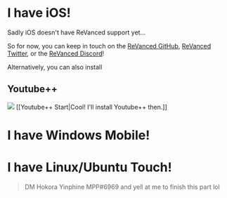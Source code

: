 # I have iOS!
Sadly iOS doesn't have ReVanced support yet...

So for now, you can keep in touch on the [ReVanced GitHub](https://github.com/revanced), [ReVanced Twitter](https://twitter.com/revancedapp), or the [ReVanced Discord](http://revanced.app/discord)!

Alternatively, you can also install
## Youtube++

![](https://cdn.discordapp.com/attachments/803186540359450664/1100957591233900564/image_2023-04-26_182246728.gif) [[Youtube++ Start|Cool! I'll install Youtube++ then.]]

# I have Windows Mobile!


# I have Linux/Ubuntu Touch!



> DM Hokora Yinphine MPP#6969 and yell at me to finish this part lol
